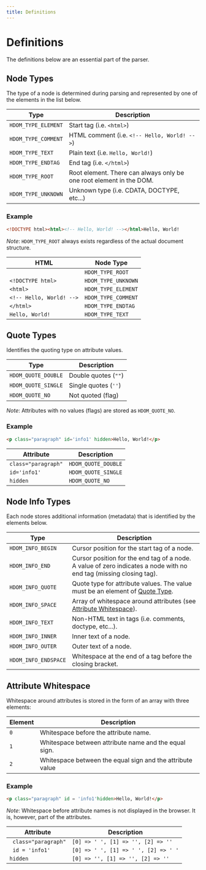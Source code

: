 ```yaml
---
title: Definitions
---
```


# Definitions

The definitions below are an essential part of the parser.

## Node Types

The type of a node is determined during parsing and represented by one of the elements in the list below.

| Type                  | Description
| ----                  | -----------
| `HDOM_TYPE_ELEMENT`   | Start tag (i.e. `<html>`)
| `HDOM_TYPE_COMMENT`   | HTML comment (i.e. `<!-- Hello, World! -->`)
| `HDOM_TYPE_TEXT`      | Plain text (i.e. `Hello, World!`)
| `HDOM_TYPE_ENDTAG`    | End tag (i.e. `</html>`)
| `HDOM_TYPE_ROOT`      | Root element. There can always only be one root element in the DOM.
| `HDOM_TYPE_UNKNOWN`   | Unknown type (i.e. CDATA, DOCTYPE, etc...)

### Example

```html
<!DOCTYPE html><html><!-- Hello, World! --></html>Hello, World!
```

_Note_: `HDOM_TYPE_ROOT` always exists regardless of the actual document structure.

| HTML                      | Node Type
| ----                      | ---------
|                           | `HDOM_TYPE_ROOT`
| `<!DOCTYPE html>`         | `HDOM_TYPE_UNKNOWN`
| `<html>`                  | `HDOM_TYPE_ELEMENT`
| `<!-- Hello, World! -->`  | `HDOM_TYPE_COMMENT`
| `</html>`                 | `HDOM_TYPE_ENDTAG`
| `Hello, World!`           | `HDOM_TYPE_TEXT`

## Quote Types

Identifies the quoting type on attribute values.

| Type                  | Description
| ----                  | -----------
| `HDOM_QUOTE_DOUBLE`   | Double quotes (`""`)
| `HDOM_QUOTE_SINGLE`   | Single quotes (`''`)
| `HDOM_QUOTE_NO`       | Not quoted (flag)

_Note_: Attributes with no values (flags) are stored as `HDOM_QUOTE_NO`.

### Example

```html
<p class="paragraph" id='info1' hidden>Hello, World!</p>
```

| Attribute             | Description
| ---------             | -----------
| `class="paragraph"`   | `HDOM_QUOTE_DOUBLE`
| `id='info1'`          | `HDOM_QUOTE_SINGLE`
| `hidden`              | `HDOM_QUOTE_NO`

## Node Info Types

Each node stores additional information (metadata) that is identified by the elements below.

| Type                  | Description
| ----                  | -----------
| `HDOM_INFO_BEGIN`     | Cursor position for the start tag of a node.
| `HDOM_INFO_END`       | Cursor position for the end tag of a node. A value of zero indicates a node with no end tag (missing closing tag).
| `HDOM_INFO_QUOTE`     | Quote type for attribute values. The value must be an element of [Quote Type](#quote-types).
| `HDOM_INFO_SPACE`     | Array of whitespace around attributes (see [Attribute Whitespace](#attribute-whitespace)).
| `HDOM_INFO_TEXT`      | Non-HTML text in tags (i.e. comments, doctype, etc...).
| `HDOM_INFO_INNER`     | Inner text of a node.
| `HDOM_INFO_OUTER`     | Outer text of a node.
| `HDOM_INFO_ENDSPACE`  | Whitespace at the end of a tag before the closing bracket.

## Attribute Whitespace

Whitespace around attributes is stored in the form of an array with three elements:

| Element   | Description
| -------   | -----------
| `0`       | Whitespace before the attribute name.
| `1`       | Whitespace between attribute name and the equal sign.
| `2`       | Whitespace between the equal sign and the attribute value

### Example

```html
<p class="paragraph" id = 'info1'hidden>Hello, World!</p>
```

_Note_: Whitespace before attribute names is not displayed in the browser. It is, however, part of the attributes.

| Attribute             | Description
| ---------             | -----------
| ` class="paragraph"`  | `[0] => ' ', [1] => '', [2] => ''`
| ` id = 'info1'`       | `[0] => ' ', [1] => ' ', [2] => ' '`
| `hidden`              | `[0] => '', [1] => '', [2] => ''`